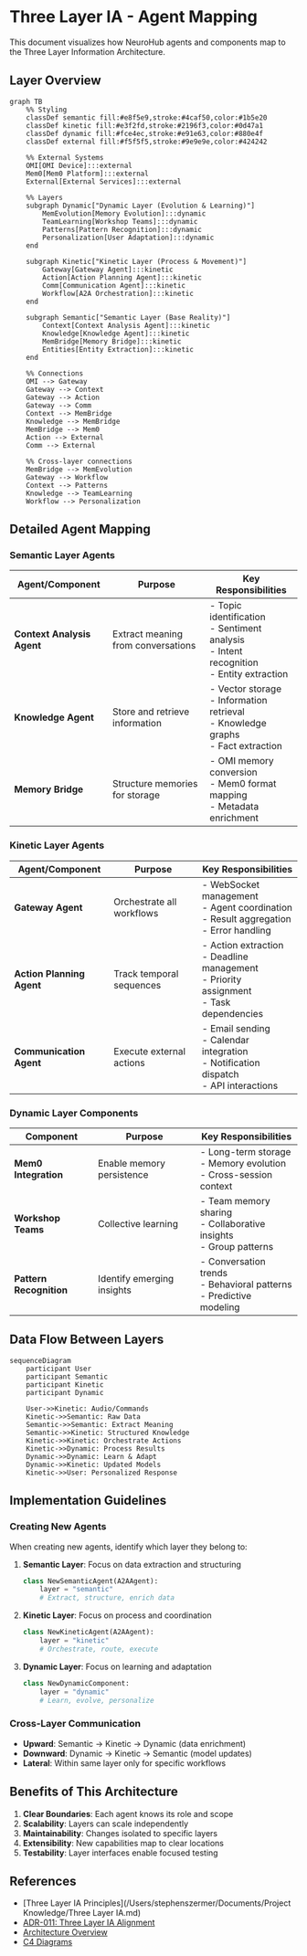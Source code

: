 # Three Layer IA - Agent Mapping

This document visualizes how NeuroHub agents and components map to the Three Layer Information Architecture.

## Layer Overview

```mermaid
graph TB
    %% Styling
    classDef semantic fill:#e8f5e9,stroke:#4caf50,color:#1b5e20
    classDef kinetic fill:#e3f2fd,stroke:#2196f3,color:#0d47a1
    classDef dynamic fill:#fce4ec,stroke:#e91e63,color:#880e4f
    classDef external fill:#f5f5f5,stroke:#9e9e9e,color:#424242
    
    %% External Systems
    OMI[OMI Device]:::external
    Mem0[Mem0 Platform]:::external
    External[External Services]:::external
    
    %% Layers
    subgraph Dynamic["Dynamic Layer (Evolution & Learning)"]
        MemEvolution[Memory Evolution]:::dynamic
        TeamLearning[Workshop Teams]:::dynamic
        Patterns[Pattern Recognition]:::dynamic
        Personalization[User Adaptation]:::dynamic
    end
    
    subgraph Kinetic["Kinetic Layer (Process & Movement)"]
        Gateway[Gateway Agent]:::kinetic
        Action[Action Planning Agent]:::kinetic
        Comm[Communication Agent]:::kinetic
        Workflow[A2A Orchestration]:::kinetic
    end
    
    subgraph Semantic["Semantic Layer (Base Reality)"]
        Context[Context Analysis Agent]:::kinetic
        Knowledge[Knowledge Agent]:::kinetic
        MemBridge[Memory Bridge]:::kinetic
        Entities[Entity Extraction]:::kinetic
    end
    
    %% Connections
    OMI --> Gateway
    Gateway --> Context
    Gateway --> Action
    Gateway --> Comm
    Context --> MemBridge
    Knowledge --> MemBridge
    MemBridge --> Mem0
    Action --> External
    Comm --> External
    
    %% Cross-layer connections
    MemBridge --> MemEvolution
    Gateway --> Workflow
    Context --> Patterns
    Knowledge --> TeamLearning
    Workflow --> Personalization
```

## Detailed Agent Mapping

### Semantic Layer Agents

| Agent/Component | Purpose | Key Responsibilities |
|----------------|---------|---------------------|
| **Context Analysis Agent** | Extract meaning from conversations | - Topic identification<br>- Sentiment analysis<br>- Intent recognition<br>- Entity extraction |
| **Knowledge Agent** | Store and retrieve information | - Vector storage<br>- Information retrieval<br>- Knowledge graphs<br>- Fact extraction |
| **Memory Bridge** | Structure memories for storage | - OMI memory conversion<br>- Mem0 format mapping<br>- Metadata enrichment |

### Kinetic Layer Agents

| Agent/Component | Purpose | Key Responsibilities |
|----------------|---------|---------------------|
| **Gateway Agent** | Orchestrate all workflows | - WebSocket management<br>- Agent coordination<br>- Result aggregation<br>- Error handling |
| **Action Planning Agent** | Track temporal sequences | - Action extraction<br>- Deadline management<br>- Priority assignment<br>- Task dependencies |
| **Communication Agent** | Execute external actions | - Email sending<br>- Calendar integration<br>- Notification dispatch<br>- API interactions |

### Dynamic Layer Components

| Component | Purpose | Key Responsibilities |
|-----------|---------|---------------------|
| **Mem0 Integration** | Enable memory persistence | - Long-term storage<br>- Memory evolution<br>- Cross-session context |
| **Workshop Teams** | Collective learning | - Team memory sharing<br>- Collaborative insights<br>- Group patterns |
| **Pattern Recognition** | Identify emerging insights | - Conversation trends<br>- Behavioral patterns<br>- Predictive modeling |

## Data Flow Between Layers

```mermaid
sequenceDiagram
    participant User
    participant Semantic
    participant Kinetic
    participant Dynamic
    
    User->>Kinetic: Audio/Commands
    Kinetic->>Semantic: Raw Data
    Semantic->>Semantic: Extract Meaning
    Semantic->>Kinetic: Structured Knowledge
    Kinetic->>Kinetic: Orchestrate Actions
    Kinetic->>Dynamic: Process Results
    Dynamic->>Dynamic: Learn & Adapt
    Dynamic->>Kinetic: Updated Models
    Kinetic->>User: Personalized Response
```

## Implementation Guidelines

### Creating New Agents

When creating new agents, identify which layer they belong to:

1. **Semantic Layer**: Focus on data extraction and structuring
   ```python
   class NewSemanticAgent(A2AAgent):
       layer = "semantic"
       # Extract, structure, enrich data
   ```

2. **Kinetic Layer**: Focus on process and coordination
   ```python
   class NewKineticAgent(A2AAgent):
       layer = "kinetic"
       # Orchestrate, route, execute
   ```

3. **Dynamic Layer**: Focus on learning and adaptation
   ```python
   class NewDynamicComponent:
       layer = "dynamic"
       # Learn, evolve, personalize
   ```

### Cross-Layer Communication

- **Upward**: Semantic → Kinetic → Dynamic (data enrichment)
- **Downward**: Dynamic → Kinetic → Semantic (model updates)
- **Lateral**: Within same layer only for specific workflows

## Benefits of This Architecture

1. **Clear Boundaries**: Each agent knows its role and scope
2. **Scalability**: Layers can scale independently
3. **Maintainability**: Changes isolated to specific layers
4. **Extensibility**: New capabilities map to clear locations
5. **Testability**: Layer interfaces enable focused testing

## References

- [Three Layer IA Principles](/Users/stephenszermer/Documents/Project Knowledge/Three Layer IA.md)
- [ADR-011: Three Layer IA Alignment](../adr/011-three-layer-ia-alignment.md)
- [Architecture Overview](README.md)
- [C4 Diagrams](c4-diagrams.md)